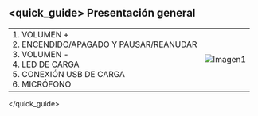 ## <quick_guide> Presentación general

|  |  |
|:-------|:-------|
|1.	VOLUMEN + <br> 2.	ENCENDIDO/APAGADO Y PAUSAR/REANUDAR <br> 3.	VOLUMEN - <br> 4.	LED DE CARGA <br> 5.	CONEXIÓN USB DE CARGA<br> 6.	MICRÓFONO <br>|![Imagen1](http://static.energysistem.com/images/manuals/39929/5410254065a58.jpg)|
</quick_guide>

